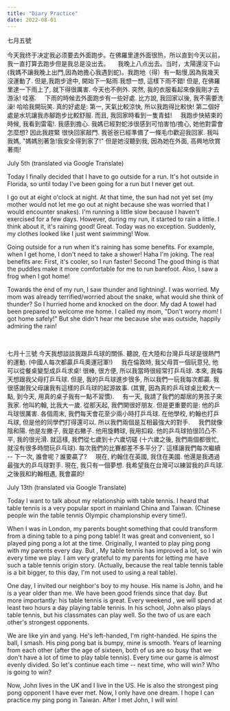 ```yaml
---
title: "Diary Practice"
date: 2022-08-01
---
```


七月五號 


今天我终于决定我必须要去外面跑步。在佛羅里達外面很热，所以直到今天以前，我一直打算去跑步但是我总是没出去。
   
 我晚上八点出去。当时，太陽還沒下山 (我媽不讓我晚上出門,因為她擔心我遇到蛇)。我跑地（得）有一點慢,因為我幾天沒運動了. 但是,我跑步途中,
 開始下一點雨.我想一想, 這樣下雨不錯! 但是, 在佛羅里達一下雨上了, 就下得很厲害. 今天也不例外. 突然, 
我的衣服看起來像我剛才去游泳! 哇塞. 
    下雨的時候去外面跑步有一些好處. 比方說, 我回家以後, 我不需要洗澡! 哈哈我開玩笑. 真的好處是: 第一, 天氣比較涼快, 所以我跑得比較快! 第二個好處是水坑讓我赤腳跑步比較舒服. 而且, 我回家時看到一隻青蛙!
   
 我跑步快結束的時候, 我看到雷電!. 我感到擔心. 我媽已經對蛇涉很感到可怕害怕/擔心, 她他對雷會怎麼想? 因此我趕緊 很快回家敲門. 
我爸爸已經準備了一條毛巾歡迎我回家. 我叫我媽, "媽媽別著急!我安全得到家了!" 但是她沒聽到我, 因為她在外面, 高興地欣賞著雨! 

July 5th (translated via Google Translate) 


Today
 I finally decided that I have to go outside for a run. It's hot outside
 in Florida, so until today I've been going for a run but I never get 
out.

I
 go out at eight o'clock at night. At that time, the sun had not yet set
 (my mother would not let me go out at night because she was worried 
that I would encounter snakes). I'm running a little slow because I 
haven't exercised for a few days. However, during my run, it started to 
rain a little. I think about it, it's raining good! Great. Today was no 
exception. Suddenly, my clothes looked like I just went swimming! Wow.

Going
 outside for a run when it's raining has some benefits. For example, 
when I get home, I don't need to take a shower! Haha I'm joking. The 
real benefits are: First, it's cooler, so I run faster! Second The good 
thing is that the puddles make it more comfortable for me to run 
barefoot. Also, I saw a frog when I got home!

Towards
 the end of my run, I saw thunder and lightning!. I was worried. My mom 
was already terrified/worried about the snake, what would she think of 
thunder? So I hurried home and knocked on the door. My dad A towel had 
been prepared to welcome me home. I called my mom, "Don't worry mom! I 
got home safely!" But she didn't hear me because she was outside, 
happily admiring the rain! 

 

七月十三號
今天我想談談我跟乒乓球的關係. 聽說, 在大陸和台灣乒乓球是很熱門的運動. (中國人每次都贏乒乓奧運冠軍!) 
    我在倫敦時, 我父母買一個玩意兒, 他可以從餐桌變型成乒乓求桌! 很棒, 很方便, 所以我當時很經常打乒乓球. 本來, 我每天想跟我父母打乒乓球. 但是, 我的乒乓球進步很多, 所以我們一玩我每次都贏. 我很感謝我父母讓我有這樣的乒乓球的起源故事. (其實, 因為真的乒乓球桌比較大一點, 到今天, 用真的桌子我有一點不習慣).
    有一天, 我請了我們的鄰居的男孩子來我家. 他叫約翰, 比我大一歲. 從那天起, 我們開很好朋友. 但是更重要的是: 他的乒乓球很厲害. 各個周末, 我們每天會花至少兩小時打乒乓球. 在他學校, 約翰也打乒乓球, 但是他的同學們打得還可以. 所以我們兩個是互相最強大的對手.
    我們就像陰和陽. 他是左撇子, 我是右撇子. 他用旋轉球, 我用扣殺. 他的乒乓球拍很凹凸不平, 我的很光滑. 就這樣, 我們從七歲到十六歲切磋 (十六歲之後, 我們兩個都很忙, 就沒有很多時間玩乒乓球). 每次我們的比賽都差不多平分了. 這樣讓我們每次繼續 -- 下一次, 誰會呢？誰要贏了?
    現在, 約翰住在英國, 我住在美國. 他還是我遇過最強大的乒乓球對手. 現在, 我只有一個夢想. 我希望我在台灣可以練習我的乒乓球. 之後我和約翰相遇, 我會贏的!

July 13th (translated via Google Translate)

Today I want to talk about my relationship with table tennis. I heard that table tennis is a very popular sport in mainland China and Taiwan. (Chinese people win the table tennis Olympic championship every time!).

When I was in London, my parents bought something that could transform from a dining table to a ping pong table! It was great and convenient, so I played ping pong a lot at the time. Originally, I wanted to play ping pong with my parents every day. But , My table tennis has improved a lot, so I win every time we play. I am very grateful to my parents for letting me have such a table tennis origin story. (Actually, because the real table tennis table is a bit bigger, to this day, I'm not used to using a real table).

One day, I invited our neighbor's boy to my house. His name is John, and he is a year older than me. We have been good friends since that day. But more importantly: his table tennis is great. Every weekend , we will spend at least two hours a day playing table tennis. In his school, John also plays table tennis, but his classmates can play well. So the two of us are each other's strongest opponents.

We are like yin and yang. He's left-handed, I'm right-handed. He spins the ball, I smash. His ping pong bat is bumpy, mine is smooth. Years of learning from each other (after the age of sixteen, both of us are so busy that we don't have a lot of time to play table tennis). Every time our game is almost evenly divided. So let's continue each time -- next time, who will win? Who is going to win?

Now, John lives in the UK and I live in the US. He is also the strongest ping pong opponent I have ever met. Now, I only have one dream. I hope I can practice my ping pong in Taiwan. After I met John, I will win!
